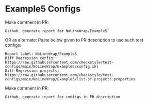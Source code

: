# Example5 Configs
Make comment in PR:
```
Github, generate report for NoLineWrap/Example5
```
OR as alternate:
Paste below given to PR description to use such test configs:
```
Report label: NoLineWrap/Example5
Diff Regression config: https://raw.githubusercontent.com/checkstyle/test-configs/main/NoLineWrap/Example5/config.xml
Diff Regression projects: https://raw.githubusercontent.com/checkstyle/test-configs/main/NoLineWrap/Example5/list-of-projects.properties
```
Make comment in PR:
```
Github, generate report for configs in PR description
```

